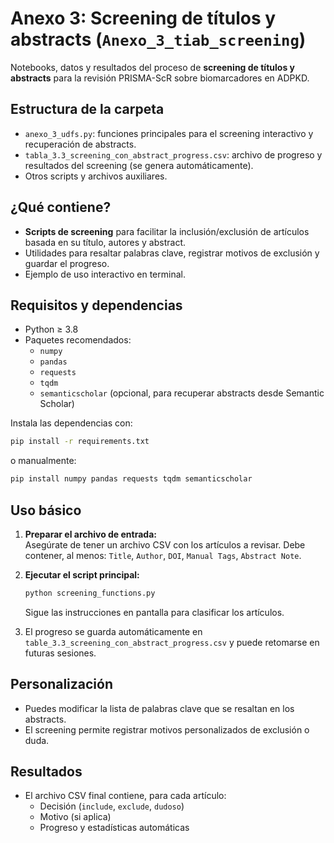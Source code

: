 # Anexo 3: Screening de títulos y abstracts (`Anexo_3_tiab_screening`)

Notebooks, datos y resultados del proceso de **screening de títulos y abstracts** para la revisión PRISMA-ScR sobre biomarcadores en ADPKD.

## Estructura de la carpeta

- `anexo_3_udfs.py`: funciones principales para el screening interactivo y recuperación de abstracts.
- `tabla_3.3_screening_con_abstract_progress.csv`: archivo de progreso y resultados del screening (se genera automáticamente).
- Otros scripts y archivos auxiliares.

## ¿Qué contiene?

- **Scripts de screening** para facilitar la inclusión/exclusión de artículos basada en su título, autores y abstract.
- Utilidades para resaltar palabras clave, registrar motivos de exclusión y guardar el progreso.
- Ejemplo de uso interactivo en terminal.

## Requisitos y dependencias

- Python ≥ 3.8
- Paquetes recomendados:
  - `numpy`
  - `pandas`
  - `requests`
  - `tqdm`
  - `semanticscholar` (opcional, para recuperar abstracts desde Semantic Scholar)

Instala las dependencias con:
```bash
pip install -r requirements.txt
```
o manualmente:
```bash
pip install numpy pandas requests tqdm semanticscholar
```

## Uso básico

1. **Preparar el archivo de entrada:**  
   Asegúrate de tener un archivo CSV con los artículos a revisar. Debe contener, al menos: `Title`, `Author`, `DOI`, `Manual Tags`, `Abstract Note`.
2. **Ejecutar el script principal:**
   ```bash
   python screening_functions.py
   ```
   Sigue las instrucciones en pantalla para clasificar los artículos.

3. El progreso se guarda automáticamente en `table_3.3_screening_con_abstract_progress.csv` y puede retomarse en futuras sesiones.

## Personalización

- Puedes modificar la lista de palabras clave que se resaltan en los abstracts.
- El screening permite registrar motivos personalizados de exclusión o duda.

## Resultados

- El archivo CSV final contiene, para cada artículo:
  - Decisión (`include`, `exclude`, `dudoso`)
  - Motivo (si aplica)
  - Progreso y estadísticas automáticas
